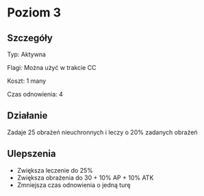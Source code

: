 # Poziom 3

## Szczegóły

Typ: Aktywna

Flagi: Można użyć w trakcie CC

Koszt: 1 many

Czas odnowienia: 4

## Działanie

Zadaje 25 obrażeń nieuchronnych i leczy o 20% zadanych obrażeń

## Ulepszenia

* Zwiększa leczenie do 25%
* Zwiększa obrażenia do 30 + 10% AP + 10% ATK
* Zmniejsza czas odnowienia o jedną turę
